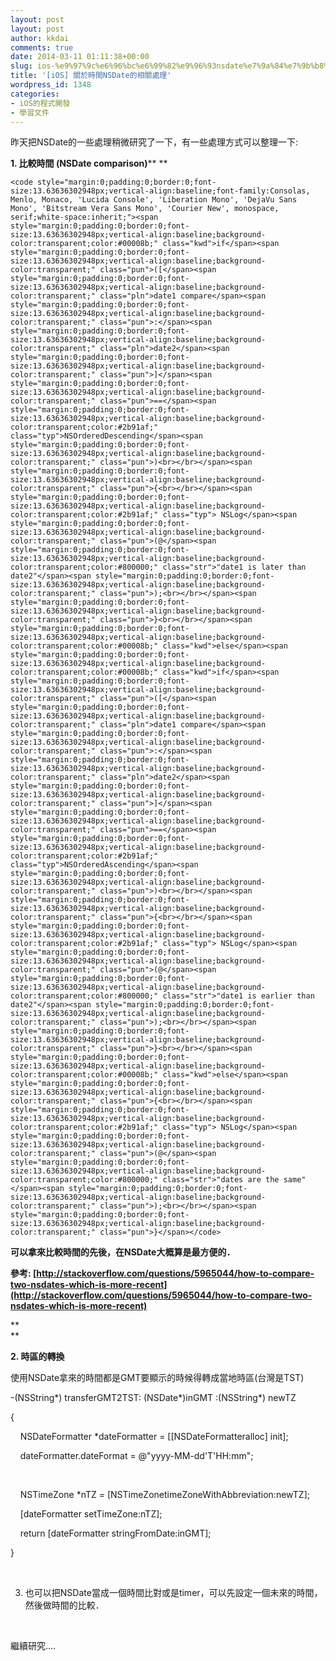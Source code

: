 ```yaml
---
layout: post
layout: post
author: kkdai
comments: true
date: 2014-03-11 01:11:38+00:00
slug: ios-%e9%97%9c%e6%96%bc%e6%99%82%e9%96%93nsdate%e7%9a%84%e7%9b%b8%e9%97%9c%e8%99%95%e7%90%86
title: '[iOS] 關於時間NSDate的相關處理'
wordpress_id: 1348
categories:
- iOS的程式開發
- 學習文件
---
```


昨天把NSDate的一些處理稍微研究了一下，有一些處理方式可以整理一下:




**1. 比較時間 (NSDate comparison)**** **



    
    <code style="margin:0;padding:0;border:0;font-size:13.63636302948px;vertical-align:baseline;font-family:Consolas, Menlo, Monaco, 'Lucida Console', 'Liberation Mono', 'DejaVu Sans Mono', 'Bitstream Vera Sans Mono', 'Courier New', monospace, serif;white-space:inherit;"><span style="margin:0;padding:0;border:0;font-size:13.63636302948px;vertical-align:baseline;background-color:transparent;color:#00008b;" class="kwd">if</span><span style="margin:0;padding:0;border:0;font-size:13.63636302948px;vertical-align:baseline;background-color:transparent;" class="pun">([</span><span style="margin:0;padding:0;border:0;font-size:13.63636302948px;vertical-align:baseline;background-color:transparent;" class="pln">date1 compare</span><span style="margin:0;padding:0;border:0;font-size:13.63636302948px;vertical-align:baseline;background-color:transparent;" class="pun">:</span><span style="margin:0;padding:0;border:0;font-size:13.63636302948px;vertical-align:baseline;background-color:transparent;" class="pln">date2</span><span style="margin:0;padding:0;border:0;font-size:13.63636302948px;vertical-align:baseline;background-color:transparent;" class="pun">]</span><span style="margin:0;padding:0;border:0;font-size:13.63636302948px;vertical-align:baseline;background-color:transparent;" class="pun">==</span><span style="margin:0;padding:0;border:0;font-size:13.63636302948px;vertical-align:baseline;background-color:transparent;color:#2b91af;" class="typ">NSOrderedDescending</span><span style="margin:0;padding:0;border:0;font-size:13.63636302948px;vertical-align:baseline;background-color:transparent;" class="pun">)<br></br></span><span style="margin:0;padding:0;border:0;font-size:13.63636302948px;vertical-align:baseline;background-color:transparent;" class="pun">{<br></br></span><span style="margin:0;padding:0;border:0;font-size:13.63636302948px;vertical-align:baseline;background-color:transparent;color:#2b91af;" class="typ"> NSLog</span><span style="margin:0;padding:0;border:0;font-size:13.63636302948px;vertical-align:baseline;background-color:transparent;" class="pun">(@</span><span style="margin:0;padding:0;border:0;font-size:13.63636302948px;vertical-align:baseline;background-color:transparent;color:#800000;" class="str">"date1 is later than date2"</span><span style="margin:0;padding:0;border:0;font-size:13.63636302948px;vertical-align:baseline;background-color:transparent;" class="pun">);<br></br></span><span style="margin:0;padding:0;border:0;font-size:13.63636302948px;vertical-align:baseline;background-color:transparent;" class="pun">}<br></br></span><span style="margin:0;padding:0;border:0;font-size:13.63636302948px;vertical-align:baseline;background-color:transparent;color:#00008b;" class="kwd">else</span><span style="margin:0;padding:0;border:0;font-size:13.63636302948px;vertical-align:baseline;background-color:transparent;color:#00008b;" class="kwd">if</span><span style="margin:0;padding:0;border:0;font-size:13.63636302948px;vertical-align:baseline;background-color:transparent;" class="pun">([</span><span style="margin:0;padding:0;border:0;font-size:13.63636302948px;vertical-align:baseline;background-color:transparent;" class="pln">date1 compare</span><span style="margin:0;padding:0;border:0;font-size:13.63636302948px;vertical-align:baseline;background-color:transparent;" class="pun">:</span><span style="margin:0;padding:0;border:0;font-size:13.63636302948px;vertical-align:baseline;background-color:transparent;" class="pln">date2</span><span style="margin:0;padding:0;border:0;font-size:13.63636302948px;vertical-align:baseline;background-color:transparent;" class="pun">]</span><span style="margin:0;padding:0;border:0;font-size:13.63636302948px;vertical-align:baseline;background-color:transparent;" class="pun">==</span><span style="margin:0;padding:0;border:0;font-size:13.63636302948px;vertical-align:baseline;background-color:transparent;color:#2b91af;" class="typ">NSOrderedAscending</span><span style="margin:0;padding:0;border:0;font-size:13.63636302948px;vertical-align:baseline;background-color:transparent;" class="pun">)<br></br></span><span style="margin:0;padding:0;border:0;font-size:13.63636302948px;vertical-align:baseline;background-color:transparent;" class="pun">{<br></br></span><span style="margin:0;padding:0;border:0;font-size:13.63636302948px;vertical-align:baseline;background-color:transparent;color:#2b91af;" class="typ"> NSLog</span><span style="margin:0;padding:0;border:0;font-size:13.63636302948px;vertical-align:baseline;background-color:transparent;" class="pun">(@</span><span style="margin:0;padding:0;border:0;font-size:13.63636302948px;vertical-align:baseline;background-color:transparent;color:#800000;" class="str">"date1 is earlier than date2"</span><span style="margin:0;padding:0;border:0;font-size:13.63636302948px;vertical-align:baseline;background-color:transparent;" class="pun">);<br></br></span><span style="margin:0;padding:0;border:0;font-size:13.63636302948px;vertical-align:baseline;background-color:transparent;" class="pun">}<br></br></span><span style="margin:0;padding:0;border:0;font-size:13.63636302948px;vertical-align:baseline;background-color:transparent;color:#00008b;" class="kwd">else</span><span style="margin:0;padding:0;border:0;font-size:13.63636302948px;vertical-align:baseline;background-color:transparent;" class="pun">{<br></br></span><span style="margin:0;padding:0;border:0;font-size:13.63636302948px;vertical-align:baseline;background-color:transparent;color:#2b91af;" class="typ"> NSLog</span><span style="margin:0;padding:0;border:0;font-size:13.63636302948px;vertical-align:baseline;background-color:transparent;" class="pun">(@</span><span style="margin:0;padding:0;border:0;font-size:13.63636302948px;vertical-align:baseline;background-color:transparent;color:#800000;" class="str">"dates are the same"</span><span style="margin:0;padding:0;border:0;font-size:13.63636302948px;vertical-align:baseline;background-color:transparent;" class="pun">);<br></br></span><span style="margin:0;padding:0;border:0;font-size:13.63636302948px;vertical-align:baseline;background-color:transparent;" class="pun">}</span></code>




**可以拿來比較時間的先後，在NSDate大概算是最方便的．**




**參考: [http://stackoverflow.com/questions/5965044/how-to-compare-two-nsdates-which-is-more-recent](http://stackoverflow.com/questions/5965044/how-to-compare-two-nsdates-which-is-more-recent)**




**  
**




**2. 時區的轉換**




使用NSDate拿來的時間都是GMT要顯示的時候得轉成當地時區(台灣是TST)




-(NSString*) transferGMT2TST: (NSDate*)inGMT :(NSString*) newTZ




{




    NSDateFormatter *dateFormatter = [[NSDateFormatteralloc] init];




    dateFormatter.dateFormat = @"yyyy-MM-dd'T'HH:mm";




    




    NSTimeZone *nTZ = [NSTimeZonetimeZoneWithAbbreviation:newTZ];




    [dateFormatter setTimeZone:nTZ];




    return [dateFormatter stringFromDate:inGMT];




}




 




3. 也可以把NSDate當成一個時間比對或是timer，可以先設定一個未來的時間，然後做時間的比較．




 




繼續研究....
